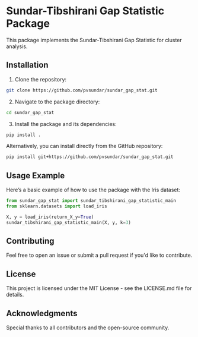 # Sundar-Tibshirani Gap Statistic Package

This package implements the Sundar-Tibshirani Gap Statistic for cluster analysis.

## Installation

1. Clone the repository:

```bash
git clone https://github.com/pvsundar/sundar_gap_stat.git
```

2. Navigate to the package directory:
```bash
cd sundar_gap_stat
```
3. Install the package and its dependencies:

```bash
pip install .
```

Alternatively, you can install directly from the GitHub repository:

```bash
pip install git+https://github.com/pvsundar/sundar_gap_stat.git
```

## Usage Example
Here’s a basic example of how to use the package with the Iris dataset:

```python
from sundar_gap_stat import sundar_tibshirani_gap_statistic_main
from sklearn.datasets import load_iris

X, y = load_iris(return_X_y=True)
sundar_tibshirani_gap_statistic_main(X, y, k=3)
```
## Contributing
Feel free to open an issue or submit a pull request if you'd like to contribute.

## License
This project is licensed under the MIT License - see the LICENSE.md file for details.

## Acknowledgments
Special thanks to all contributors and the open-source community.